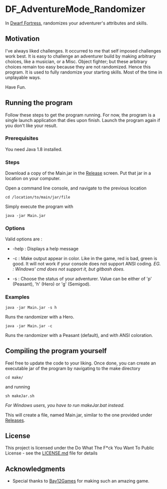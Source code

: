 # DF_AdventureMode_Randomizer
In [Dwarf Fortress](http://www.bay12games.com/dwarves/), randomizes your adventurer's attributes and skills.

## Motivation

I've always liked challenges. It occurred to me that self imposed challenges work best.
It is easy to challenge an adventurer build by making arbitrary choices, like a musician, or a Misc. Object fighter; but these arbitrary choices remain too easy because they are not randomized.
Hence this program. It is used to fully randomize your starting skills. Most of the time in unplayable ways.

Have Fun.

## Running the program

Follow these steps to get the program running.
For now, the program is a single launch application that dies upon finish.
Launch the program again if you don't like your result.

### Prerequisites

You need Java 1.8 installed.

### Steps

Download a copy of the Main.jar in the [Release](/releases/latest) screen.
Put that jar in a location on your computer.

Open a command line console, and navigate to the previous location
```
cd /location/to/main/jar/file
```

Simply execute the program with
```
java -jar Main.jar
```

### Options

Valid options are :

* -help : Displays a help message

* -c : Make output appear in color.
Like in the game, red is bad, green is good.
It will not work if your console does not support ANSI coding.
*EG. : Windows' cmd does not support it, but gitbash does.*

* -s <value> : Choose the status of your adventurer.
Value can be either of 'p' (Peasant), 'h' (Hero) or 'g' (Semigod).


### Examples

```
java -jar Main.jar -s h
```
Runs the randomizer with a Hero.

```
java -jar Main.jar -c
```
Runs the randomizer with a Peasant (default), and with ANSI coloration.


## Compiling the program yourself

Feel free to update the code to your liking.
Once done, you can create an executable jar of the program by navigating to the make directory
```
cd make/
```

and running
```
sh makeJar.sh
```
*For Windows users, you have to run *makeJar.bat* instead.*

This will create a file, named Main.jar, similar to the one provided under [Releases](/releases/latest).

## License

This project is licensed under the Do What The F*ck You Want To Public License - see the [LICENSE.md](LICENSE.md) file for details

## Acknowledgments

* Special thanks to [Bay12Games](http://www.bay12games.com/dwarves/) for making such an amazing game.

